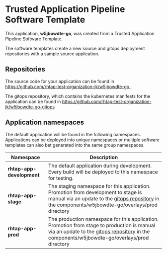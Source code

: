 # Trusted Application Pipeline Software Template

This application, **w5jbowdte-go**, was created from a Trusted Application Pipeline Software Template.

The software templates create a new source and gitops deployment repositories with a sample source application. 

## Repositories

The source code for your application can be found in [https://github.com/rhtap-test-organization-jk/w5jbowdte-go ](https://github.com/rhtap-test-organization-jk/w5jbowdte-go ).
 
The gitops repository, which contains the kubernetes manifests for the application can be found in 
[https://github.com/rhtap-test-organization-jk/w5jbowdte-go-gitops ](https://github.com/rhtap-test-organization-jk/w5jbowdte-go-gitops ) 

## Application namespaces 

The default application will be found in the following namespaces. Applications can be deployed into unique namespaces or multiple software templates can also bet generated into the same group namespaces.  

|  Namespace   |  Description   |  
| -------- | -------- |   
| **rhtap-app-development** | The default application during development. Every build will be deployed to this namespace for testing. | 
| **rhtap-app-stage** | The staging namespace for this application. Promotion from development to stage is manual via an update to the [gitops repository](https://github.com/rhtap-test-organization-jk/w5jbowdte-go-gitops ) in the components/w5jbowdte-go/overlays/prod directory |  
| **rhtap-app-prod** | The production namespace for this application. Promotion from stage to production is manual via an update to the [gitops repository](https://github.com/rhtap-test-organization-jk/w5jbowdte-go-gitops ) in the components/w5jbowdte-go/overlays/prod directory | 
